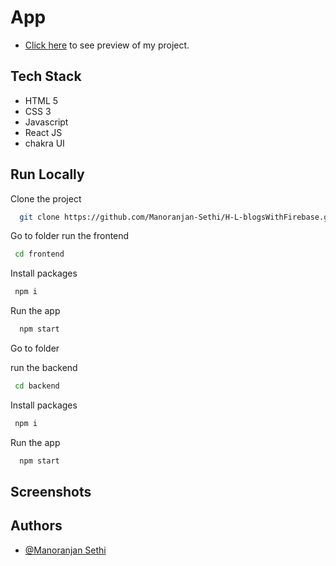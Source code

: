 #  App

- [Click here](https://fireblogs-6a558.web.app) to see preview of my project.

## Tech Stack

- HTML 5
- CSS 3
- Javascript
- React JS
- chakra UI

## Run Locally

Clone the project

```bash
  git clone https://github.com/Manoranjan-Sethi/H-L-blogsWithFirebase.git
```

Go to folder
run the frontend
```bash
 cd frontend
```

Install packages

```bash
 npm i
```

Run the app

```bash
  npm start
```

Go to folder

run the backend

```bash
 cd backend
```

Install packages

```bash
 npm i
```

Run the app

```bash
  npm start
```

## Screenshots



## Authors

- [@Manoranjan Sethi](https://github.com/Manoranjan-Sethi)
